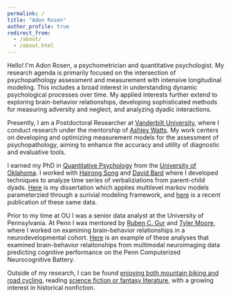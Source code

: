 ```yaml
---
permalink: /
title: "Adon Rosen"
author_profile: true
redirect_from: 
  - /about/
  - /about.html
---
```


Hello! I'm Adon Rosen, a psychometrician and quantitative psychologist. My research agenda is primarily focused on the intersection of psychopathology assessment and measurement with intensive longitudinal modeling. This includes a broad interest in understanding dynamic psychological processes over time. My applied interests further extend to exploring brain-behavior relationships, developing sophisticated methods for measuring adversity and neglect, and analyzing dyadic interactions.

Presently, I am a Postdoctoral Researcher at [Vanderbilt University](https://www.vanderbilt.edu/), where I conduct research under the mentorship of [Ashley Watts](https://www.vanderbilt.edu/psychological_sciences/bio/ashley-watts). My work centers on developing and optimizing measurement models for the assessment of psychopathology, aiming to enhance the accuracy and utility of diagnostic and evaluative tools.

I earned my PhD in [Quantitative Psychology](https://en.wikipedia.org/wiki/Quantitative_psychology) from the [University of Oklahoma](https://www.ou.edu/). I worked with [Hairong Song](https://www.ou.edu/cas/psychology/people/faculty/hairong-song) and [David Bard](https://medicine.ouhsc.edu/academic-departments/pediatrics/sections/developmental-behavioral-pediatrics/faculty/david-bard-phd) where I developed techniques to analyze time series of verbaliziations from parent-child dyads. [Here](https://shareok.org/items/1e468910-4b6c-46ff-8d5a-a50df63d66c8) is my dissertation which applies multilevel markov models parameterzied through a surivial modeling framework, and [here](https://scholar.google.com/citations?view_op=view_citation&hl=en&user=8tLT5KYAAAAJ&sortby=pubdate&citation_for_view=8tLT5KYAAAAJ:-f6ydRqryjwC) is a recent publication of these same data.

Prior to my time at OU I was a senior data analyst at the University of Pennsylvania. At Penn I was mentored by [Ruben C. Gur](https://www.med.upenn.edu/bbl/faculty-rcgur.html) and [Tyler Moore](https://www.med.upenn.edu/bbl/staff-mmoore.html), where I worked on examining brain-behavior relationships in a neurodevelopmental cohort. [Here](https://journals.aai.org/cercor/article/31/3/1444/5942923) is an example of these analyses that examined brain-behavior relaitonships from multimodal neuroimaging data predicting cognitive performance on the Penn Computerized Neurocognitive Battery.

Outside of my research, I can be found [enjoying both mountain biking and road cycling](https://www.strava.com/athletes/15237851), reading [science fiction or fantasy literature](https://www.goodreads.com/user/show/127660078-adon-rosen), with a growing interest in historical nonfiction.
